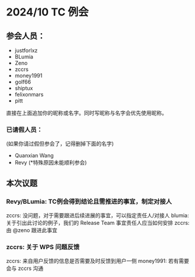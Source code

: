 2024/10 TC 例会
===

## 参会人员：

- justforlxz
- BLumia
- Zeno
- zccrs
- money1991
- golf66
- shiptux
- felixonmars
- pitt

直接在上面追加你的昵称或名字。同时写昵称与名字会优先使用昵称。

### 已请假人员：

(如果你请过假但参会了，记得删掉下面的名字)

- Quanxian Wang
- Revy (*特殊原因未能顺利参会)

## 本次议题

### Revy/BLumia: TC例会得到结论且需推进的事宜，制定对接人

zccrs: 没问题，对于需要跟进后续进展的事宜，可以指定责任人/对接人
blumia: 关于引出此讨论的例子，我们的 Release Team 事宜责任人应当如何安排
zccrs: 由 @zeno 跟进此事宜

### zccrs: 关于 WPS 问题反馈

zccrs: 来自用户反馈的信息是否需要及时反馈到用户一侧
money1991: 若有需要会与 zccrs 沟通
